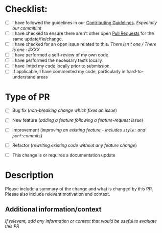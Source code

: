 # Checklist:

* [ ] I have followed the guidelines in our [Contributing Guidelines](https://github.com/narative/gatsby-theme-novela/blob/master/CONTRIBUTING.md). _Especially our commitlint_
* [ ] I have checked to ensure there aren't other open [Pull Requests](../../../pulls) for the same update/fix/change.
* [ ] I have checked for an open issue related to this. _There isn't one / There is one : #XXX_
* [ ] I have performed a self-review of my own code.
* [ ] I have performed the necessary tests locally.
* [ ] I have linted my code locally prior to submission.
* [ ] If applicable, I have commented my code, particularly in hard-to-understand areas

# Type of PR

- [ ] Bug fix (_non-breaking change which fixes an issue_)
- [ ] New feature (_adding a feature following a feature-request issue_)
- [ ] Improvement (_improving an existing feature - includes `style:` and `perf:`commits_)
- [ ] Refactor (_rewriting existing code without any feature change_)

- [ ] This change is or requires a documentation update

# Description

Please include a summary of the change and what is changed by this PR. Please also include relevant motivation and context.

## Additional information/context
_If relevant, add any information or context that would be useful to evaluate this PR_
